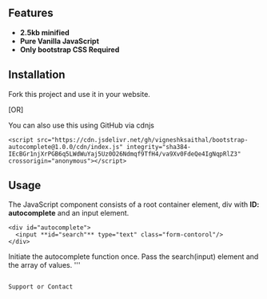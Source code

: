 ## Features
- **2.5kb minified**
- **Pure Vanilla JavaScript**
- **Only bootstrap CSS Required**

## Installation
Fork this project and use it in your website.

[OR]

You can also use this using GitHub via cdnjs
```
<script src="https://cdn.jsdelivr.net/gh/vigneshksaithal/bootstrap-autocomplete@1.0.0/cdn/index.js" integrity="sha384-IEcBGr1njXrPGB6q5LWdWuYaj5Uz0O26Ndmqf9TfH4/va9Xv0FdeQe4IgNqpRlZ3" crossorigin="anonymous"></script>
```
## Usage
The JavaScript component consists of a root container element, div with **ID: autocomplete** and an input element.
```
<div id="autocomplete">
  <input **id="search"** type="text" class="form-contorol"/>
</div>
```
Initiate the autocomplete function once.
Pass the search(input) element and the array of values.
'''
<script>
  var arr = ['apple', 'mango', 'grapes'];
  var search = document.getElementById('search');
  autocomplete(search, arr);
</script>
```

Support or Contact
